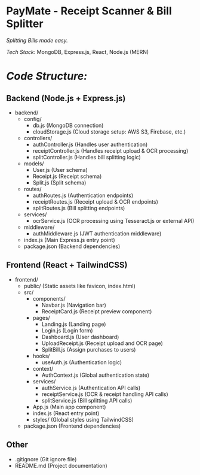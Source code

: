 # PayMate - Receipt Scanner & Bill Splitter

*Splitting Bills made easy.*

*Tech Stack*: MongoDB, Express.js, React, Node.js (MERN)

# *Code Structure:*

## Backend (Node.js + Express.js)
- backend/
  - config/
    - db.js (MongoDB connection)
    - cloudStorage.js (Cloud storage setup: AWS S3, Firebase, etc.)
  - controllers/
    - authController.js (Handles user authentication)
    - receiptController.js (Handles receipt upload & OCR processing)
    - splitController.js (Handles bill splitting logic)
  - models/
    - User.js (User schema)
    - Receipt.js (Receipt schema)
    - Split.js (Split schema)
  - routes/
    - authRoutes.js (Authentication endpoints)
    - receiptRoutes.js (Receipt upload & OCR endpoints)
    - splitRoutes.js (Bill splitting endpoints)
  - services/
    - ocrService.js (OCR processing using Tesseract.js or external API)
  - middleware/
    - authMiddleware.js (JWT authentication middleware)
  - index.js (Main Express.js entry point)
  - package.json (Backend dependencies)

## Frontend (React + TailwindCSS)
- frontend/
  - public/ (Static assets like favicon, index.html)
  - src/
    - components/
      - Navbar.js (Navigation bar)
      - ReceiptCard.js (Receipt preview component)
    - pages/
      - Landing.js (Landing page)
      - Login.js (Login form)
      - Dashboard.js (User dashboard)
      - UploadReceipt.js (Receipt upload and OCR page)
      - SplitBill.js (Assign purchases to users)
    - hooks/
      - useAuth.js (Authentication logic)
    - context/
      - AuthContext.js (Global authentication state)
    - services/
      - authService.js (Authentication API calls)
      - receiptService.js (OCR & receipt handling API calls)
      - splitService.js (Bill splitting API calls)
    - App.js (Main app component)
    - index.js (React entry point)
    - styles/ (Global styles using TailwindCSS)
  - package.json (Frontend dependencies)

## Other
- .gitignore (Git ignore file)
- README.md (Project documentation)
